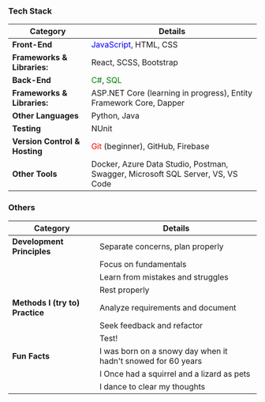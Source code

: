 ### Tech Stack

| **Category**                | **Details**                                                                 |
|-----------------------------|-----------------------------------------------------------------------------|
| **Front-End**                |  <span style="color:blue">JavaScript</span>, HTML, CSS           |
|      **Frameworks & Libraries:**                       |   React, SCSS, Bootstrap                                     |
| **Back-End**                 | <span style="color:green">C#</span>, <span style="color:green">SQL</span> |
|     **Frameworks & Libraries:**                        |  ASP.NET Core (learning in progress), Entity Framework Core, Dapper           |
| **Other Languages**  | Python, Java                                                             |
| **Testing**                  | NUnit                                                                    |
| **Version Control & Hosting**| <span style="color:red">Git</span> (beginner), GitHub, Firebase           |
| **Other Tools**                    | Docker, Azure Data Studio, Postman, Swagger, Microsoft SQL Server, VS, VS Code |

### Others
| **Category**                | **Details**                                                                 |
|-----------------------------|------------------------------------------------------------------------|
| **Development Principles**   | Separate concerns, plan properly                                                  |
|                             | Focus on fundamentals                                                    |
|                             | Learn from mistakes and struggles                                                     |
|                             | Rest properly                                                  |
| **Methods I (try to) Practice**       | Analyze requirements and document                                                    |
|                             | Seek feedback and refactor                                                              |
|                             | Test!                                           |
| **Fun Facts**                | I was born on a snowy day when it hadn't snowed for 60 years                   |
|                             | I Once had a squirrel and a lizard as pets                                  |
|                             | I dance to clear my thoughts                                               |

